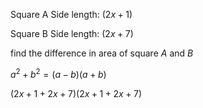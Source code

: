 Square A
Side length: $(2x+1)$

Square B
Side length: $(2x+7)$

find the difference in area of square $A$ and $B$

$a^2+b^2=(a-b)(a+b)$

$(2x+1+2x+7)(2x+1+2x+7)$

